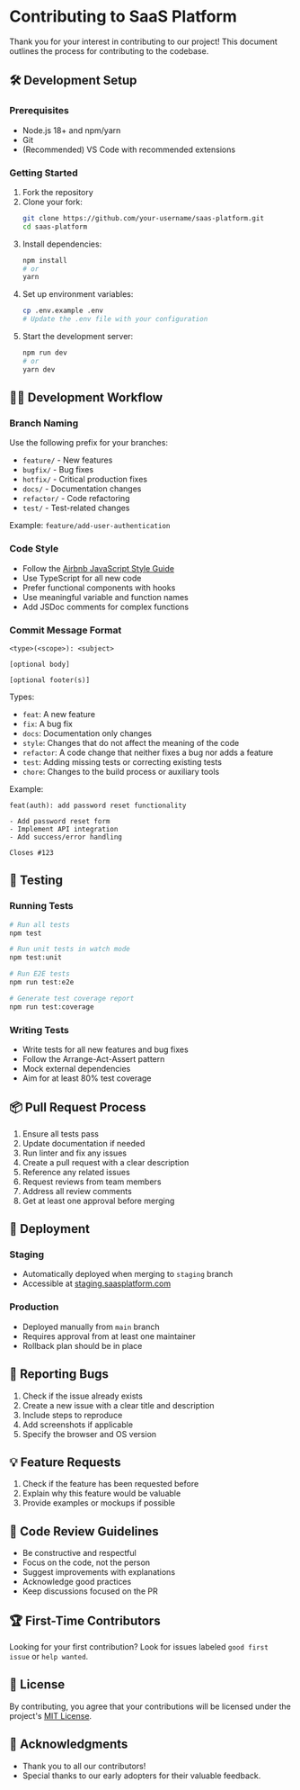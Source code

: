 # Contributing to SaaS Platform

Thank you for your interest in contributing to our project! This document outlines the process for contributing to the codebase.

## 🛠 Development Setup

### Prerequisites

- Node.js 18+ and npm/yarn
- Git
- (Recommended) VS Code with recommended extensions

### Getting Started

1. Fork the repository
2. Clone your fork:
   ```bash
   git clone https://github.com/your-username/saas-platform.git
   cd saas-platform
   ```
3. Install dependencies:
   ```bash
   npm install
   # or
   yarn
   ```
4. Set up environment variables:
   ```bash
   cp .env.example .env
   # Update the .env file with your configuration
   ```
5. Start the development server:
   ```bash
   npm run dev
   # or
   yarn dev
   ```

## 🧑‍💻 Development Workflow

### Branch Naming

Use the following prefix for your branches:
- `feature/` - New features
- `bugfix/` - Bug fixes
- `hotfix/` - Critical production fixes
- `docs/` - Documentation changes
- `refactor/` - Code refactoring
- `test/` - Test-related changes

Example: `feature/add-user-authentication`

### Code Style

- Follow the [Airbnb JavaScript Style Guide](https://github.com/airbnb/javascript)
- Use TypeScript for all new code
- Prefer functional components with hooks
- Use meaningful variable and function names
- Add JSDoc comments for complex functions

### Commit Message Format

```
<type>(<scope>): <subject>

[optional body]

[optional footer(s)]
```

Types:
- `feat`: A new feature
- `fix`: A bug fix
- `docs`: Documentation only changes
- `style`: Changes that do not affect the meaning of the code
- `refactor`: A code change that neither fixes a bug nor adds a feature
- `test`: Adding missing tests or correcting existing tests
- `chore`: Changes to the build process or auxiliary tools

Example:
```
feat(auth): add password reset functionality

- Add password reset form
- Implement API integration
- Add success/error handling

Closes #123
```

## 🧪 Testing

### Running Tests

```bash
# Run all tests
npm test

# Run unit tests in watch mode
npm test:unit

# Run E2E tests
npm run test:e2e

# Generate test coverage report
npm run test:coverage
```

### Writing Tests

- Write tests for all new features and bug fixes
- Follow the Arrange-Act-Assert pattern
- Mock external dependencies
- Aim for at least 80% test coverage

## 📦 Pull Request Process

1. Ensure all tests pass
2. Update documentation if needed
3. Run linter and fix any issues
4. Create a pull request with a clear description
5. Reference any related issues
6. Request reviews from team members
7. Address all review comments
8. Get at least one approval before merging

## 🚀 Deployment

### Staging

- Automatically deployed when merging to `staging` branch
- Accessible at [staging.saasplatform.com](https://staging.saasplatform.com)

### Production

- Deployed manually from `main` branch
- Requires approval from at least one maintainer
- Rollback plan should be in place

## 🐛 Reporting Bugs

1. Check if the issue already exists
2. Create a new issue with a clear title and description
3. Include steps to reproduce
4. Add screenshots if applicable
5. Specify the browser and OS version

## 💡 Feature Requests

1. Check if the feature has been requested before
2. Explain why this feature would be valuable
3. Provide examples or mockups if possible

## 📝 Code Review Guidelines

- Be constructive and respectful
- Focus on the code, not the person
- Suggest improvements with explanations
- Acknowledge good practices
- Keep discussions focused on the PR

## 🏆 First-Time Contributors

Looking for your first contribution? Look for issues labeled `good first issue` or `help wanted`.

## 📜 License

By contributing, you agree that your contributions will be licensed under the project's [MIT License](LICENSE).

## 🙏 Acknowledgments

- Thank you to all our contributors!
- Special thanks to our early adopters for their valuable feedback.
